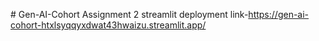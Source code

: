 
﻿# Gen-AI-Cohort
Assignment 2 streamlit deployment link-https://gen-ai-cohort-htxlsyqqyxdwat43hwaizu.streamlit.app/

